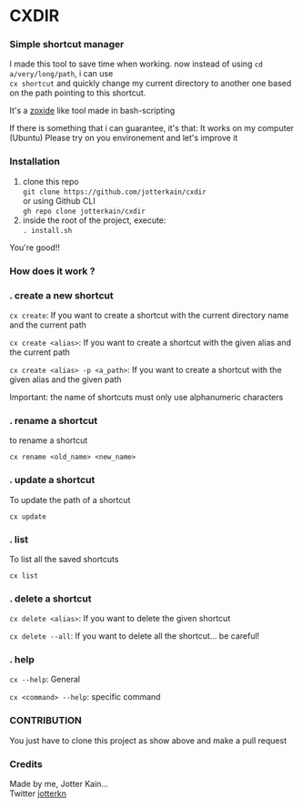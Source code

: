 # CXDIR 
### Simple shortcut manager

I made this tool to save time when working. now instead of using `cd a/very/long/path`, i can use <br/>
`cx shortcut` and quickly change my current directory to another one based on the path pointing to this shortcut.

It's a [zoxide](https://github.com/ajeetdsouza/zoxide) like tool made in bash-scripting

If there is something that i can guarantee, it's that: It works on my computer (Ubuntu) 
Please try on you environement and let's improve it

### Installation 

1. clone this repo <br/>
`git clone https://github.com/jotterkain/cxdir` <br/>
or using Github CLI <br/>
`gh repo clone jotterkain/cxdir`
2. inside the root of the project, execute: <br/>
`. install.sh` <br/>


You're good!!

### How does it work ?

### . create a new shortcut 

`cx create`: If you want to create a shortcut with the current directory name and the current path

`cx create <alias>`: If you want to create a shortcut with the given alias and the  current path

`cx create <alias> -p <a_path>`: If you want to create a shortcut with the given alias and the given path

Important: the name of shortcuts must only use alphanumeric characters

### . rename a shortcut
to rename a shortcut 

`cx rename <old_name> <new_name>`

### . update a shortcut
To update the path of a shortcut

`cx update` 

### . list
To list all the saved shortcuts

`cx list`

### . delete a shortcut 

`cx delete <alias>`: If you want to delete the given shortcut

`cx delete --all`: If you want to delete all the shortcut... be careful!

### . help

`cx --help`: General

`cx <command> --help`: specific command


### CONTRIBUTION

You just have to clone this project as show above and make a pull request


### Credits

Made by me, Jotter Kain...<br/>
Twitter [jotterkn](https://twitter.com/jotterkn)





